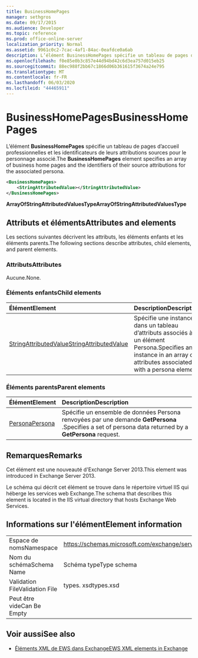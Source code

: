 ```yaml
---
title: BusinessHomePages
manager: sethgros
ms.date: 09/17/2015
ms.audience: Developer
ms.topic: reference
ms.prod: office-online-server
localization_priority: Normal
ms.assetid: 9961c0c2-7cac-4af1-84ac-0eafdce0a6ab
description: L’élément BusinessHomePages spécifie un tableau de pages d’accueil professionnelles et les identificateurs de leurs attributions sources pour le personnage associé.
ms.openlocfilehash: f0e85e0b3c857e44d94bd42c6d3ea757d015eb25
ms.sourcegitcommit: 88ec988f2bb67c1866d06b361615f3674a24e795
ms.translationtype: MT
ms.contentlocale: fr-FR
ms.lasthandoff: 06/03/2020
ms.locfileid: "44465911"
---
```

# <a name="businesshomepages"></a><span data-ttu-id="8491d-103">BusinessHomePages</span><span class="sxs-lookup"><span data-stu-id="8491d-103">BusinessHomePages</span></span>

<span data-ttu-id="8491d-104">L’élément **BusinessHomePages** spécifie un tableau de pages d’accueil professionnelles et les identificateurs de leurs attributions sources pour le personnage associé.</span><span class="sxs-lookup"><span data-stu-id="8491d-104">The **BusinessHomePages** element specifies an array of business home pages and the identifiers of their source attributions for the associated persona.</span></span> 
  
```XML
<BusinessHomePages>
    <StringAttributedValue></StringAttributedValue>
</BusinessHomePages>
```

 <span data-ttu-id="8491d-105">**ArrayOfStringAttributedValuesType**</span><span class="sxs-lookup"><span data-stu-id="8491d-105">**ArrayOfStringAttributedValuesType**</span></span>
## <a name="attributes-and-elements"></a><span data-ttu-id="8491d-106">Attributs et éléments</span><span class="sxs-lookup"><span data-stu-id="8491d-106">Attributes and elements</span></span>

<span data-ttu-id="8491d-107">Les sections suivantes décrivent les attributs, les éléments enfants et les éléments parents.</span><span class="sxs-lookup"><span data-stu-id="8491d-107">The following sections describe attributes, child elements, and parent elements.</span></span>
  
### <a name="attributes"></a><span data-ttu-id="8491d-108">Attributs</span><span class="sxs-lookup"><span data-stu-id="8491d-108">Attributes</span></span>

<span data-ttu-id="8491d-109">Aucune.</span><span class="sxs-lookup"><span data-stu-id="8491d-109">None.</span></span>
  
### <a name="child-elements"></a><span data-ttu-id="8491d-110">Éléments enfants</span><span class="sxs-lookup"><span data-stu-id="8491d-110">Child elements</span></span>

|<span data-ttu-id="8491d-111">**Élément**</span><span class="sxs-lookup"><span data-stu-id="8491d-111">**Element**</span></span>|<span data-ttu-id="8491d-112">**Description**</span><span class="sxs-lookup"><span data-stu-id="8491d-112">**Description**</span></span>|
|:-----|:-----|
|[<span data-ttu-id="8491d-113">StringAttributedValue</span><span class="sxs-lookup"><span data-stu-id="8491d-113">StringAttributedValue</span></span>](stringattributedvalue.md) <br/> |<span data-ttu-id="8491d-114">Spécifie une instance dans un tableau d’attributs associés à un élément Persona.</span><span class="sxs-lookup"><span data-stu-id="8491d-114">Specifies an instance in an array of attributes associated with a persona element.</span></span>  <br/> |
   
### <a name="parent-elements"></a><span data-ttu-id="8491d-115">Éléments parents</span><span class="sxs-lookup"><span data-stu-id="8491d-115">Parent elements</span></span>

|<span data-ttu-id="8491d-116">**Élément**</span><span class="sxs-lookup"><span data-stu-id="8491d-116">**Element**</span></span>|<span data-ttu-id="8491d-117">**Description**</span><span class="sxs-lookup"><span data-stu-id="8491d-117">**Description**</span></span>|
|:-----|:-----|
|[<span data-ttu-id="8491d-118">Persona</span><span class="sxs-lookup"><span data-stu-id="8491d-118">Persona</span></span>](persona.md) <br/> |<span data-ttu-id="8491d-119">Spécifie un ensemble de données Persona renvoyées par une demande **GetPersona** .</span><span class="sxs-lookup"><span data-stu-id="8491d-119">Specifies a set of persona data returned by a **GetPersona** request.</span></span>  <br/> |
   
## <a name="remarks"></a><span data-ttu-id="8491d-120">Remarques</span><span class="sxs-lookup"><span data-stu-id="8491d-120">Remarks</span></span>

<span data-ttu-id="8491d-121">Cet élément est une nouveauté d'Exchange Server 2013.</span><span class="sxs-lookup"><span data-stu-id="8491d-121">This element was introduced in Exchange Server 2013.</span></span>
  
<span data-ttu-id="8491d-122">Le schéma qui décrit cet élément se trouve dans le répertoire virtuel IIS qui héberge les services web Exchange.</span><span class="sxs-lookup"><span data-stu-id="8491d-122">The schema that describes this element is located in the IIS virtual directory that hosts Exchange Web Services.</span></span>
  
## <a name="element-information"></a><span data-ttu-id="8491d-123">Informations sur l'élément</span><span class="sxs-lookup"><span data-stu-id="8491d-123">Element information</span></span>

|||
|:-----|:-----|
|<span data-ttu-id="8491d-124">Espace de noms</span><span class="sxs-lookup"><span data-stu-id="8491d-124">Namespace</span></span>  <br/> |https://schemas.microsoft.com/exchange/services/2006/types  <br/> |
|<span data-ttu-id="8491d-125">Nom du schéma</span><span class="sxs-lookup"><span data-stu-id="8491d-125">Schema Name</span></span>  <br/> |<span data-ttu-id="8491d-126">Schéma type</span><span class="sxs-lookup"><span data-stu-id="8491d-126">Type schema</span></span>  <br/> |
|<span data-ttu-id="8491d-127">Validation File</span><span class="sxs-lookup"><span data-stu-id="8491d-127">Validation File</span></span>  <br/> |<span data-ttu-id="8491d-128">types. xsd</span><span class="sxs-lookup"><span data-stu-id="8491d-128">types.xsd</span></span>  <br/> |
|<span data-ttu-id="8491d-129">Peut être vide</span><span class="sxs-lookup"><span data-stu-id="8491d-129">Can Be Empty</span></span>  <br/> ||
   
## <a name="see-also"></a><span data-ttu-id="8491d-130">Voir aussi</span><span class="sxs-lookup"><span data-stu-id="8491d-130">See also</span></span>



- [<span data-ttu-id="8491d-131">Éléments XML de EWS dans Exchange</span><span class="sxs-lookup"><span data-stu-id="8491d-131">EWS XML elements in Exchange</span></span>](ews-xml-elements-in-exchange.md)


